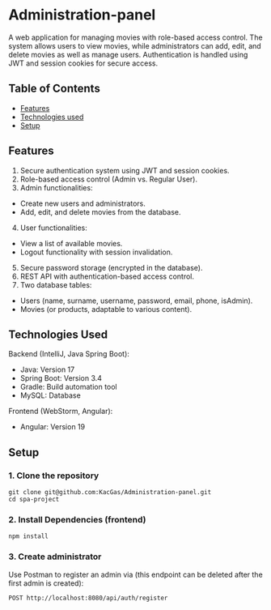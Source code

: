 # Administration-panel

A web application for managing movies with role-based access control. The system allows users to view movies, while administrators can add, edit, and delete movies as well as manage users. Authentication is handled using JWT and session cookies for secure access.

## Table of Contents
* [Features](#features)
* [Technologies used](#technologies-used)
* [Setup](#setup)

## Features
1. Secure authentication system using JWT and session cookies.
2. Role-based access control (Admin vs. Regular User).
3. Admin functionalities:
* Create new users and administrators.
* Add, edit, and delete movies from the database.
4. User functionalities:
* View a list of available movies.
* Logout functionality with session invalidation.
5. Secure password storage (encrypted in the database).
6. REST API with authentication-based access control.
7. Two database tables:
* Users (name, surname, username, password, email, phone, isAdmin).
* Movies (or products, adaptable to various content).

## Technologies Used
Backend (IntelliJ, Java Spring Boot):
* Java: Version 17
* Spring Boot: Version 3.4
* Gradle: Build automation tool
* MySQL: Database

Frontend (WebStorm, Angular):
* Angular: Version 19

## Setup
### 1. Clone the repository
```
git clone git@github.com:KacGas/Administration-panel.git
cd spa-project
```
### 2. Install Dependencies (frontend)
```
npm install
```
### 3. Create administrator
Use Postman to register an admin via (this endpoint can be deleted after the first admin is created):
```
POST http://localhost:8080/api/auth/register
```

